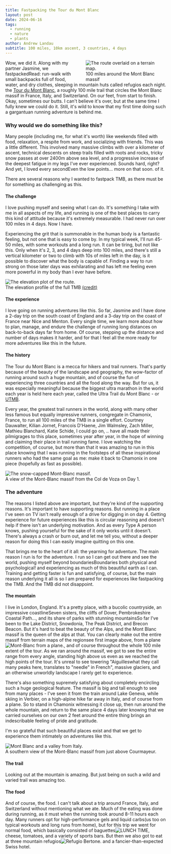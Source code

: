 ```yaml
---
title: Fastpacking the Tour du Mont Blanc
layout: post
date: 2024-06-16
tags:
  - running
  - nature
  - plants
author: Andrew Landau
subtitle: 100 miles, 10km ascent, 3 countries, 4 days
---
```


<div class="image-container" style="max-width: 50%; float: right; margin: 0px 0px 0px 20px;">
  <div class="image-wrapper">
    <img src="{{ '/assets/images/240616-tmb/tmb-map.png' | relative_url }}" alt="The route overlaid on a terrain map.">
    <div class="image-caption">100 miles around the Mont Blanc massif</div>
  </div>
</div>

Wow, we did it. Along with my partner Jasmine, we <span class="post-caption">fastpacked<span class="post-caption-text">Read: run-walk with small backpacks full of food, water, and dry clothes, sleeping in mountain huts called refugios each night.</span></span> the [Tour du Mont Blanc](https://www.autourdumontblanc.com/en/), a roughly 100 mile trail that circles the Mont Blanc massif in France, Italy, and Switzerland. On our feet, from start to finish. Okay, sometimes our butts. I can't believe it's over, but at the same time I fully knew we could do it. Still, it's wild to know that my first time doing such a gargantuan running adventure is behind me. 

### Why would we do something like this? 
Many people (including me, for what it's worth) like weekends filled with food, relaxation, a respite from work, and socializing with friends. This was a little different. This involved many massive climbs with over a kilometer of ascent, technical descents on steep trails filled with roots and rocks, tricky snow passes at over 2400m above sea level, and a progressive increase of the deepest fatigue in my legs I've ever experienced. Sounds hard, right? And yet, I loved every <span class="post-caption">second<span class="post-caption-text">Even the low points... more on that soon.</span></span> of it. 

There are several reasons why I wanted to fastpack TMB, as there must be for something as challenging as this.

#### The challenge
I love pushing myself and seeing what I can do. It's something I take with me in all aspects of my life, and running is one of the best places to carry this kind of attitude because it's extremely measurable. I had never run over 100 miles in 4 days. Now I have. 

Experiencing the grit that is summonable in the human body is a fantastic feeling, but not one that is easy to come by. In my typical week, I'll run 45-50 miles, with some workouts and a long run. It can be tiring, but not like this. Only when it's 2, 3, and 4 days deep into 100 miles, and there's still a vertical kilometer or two to climb with 10s of miles left in the day, is it possible to discover what the body is capable of. Finding a way to run strong on those later days was exhilarating and has left me feeling even more powerful in my body than I ever have before.  

<div class="image-container-full" style="margin: 5px 0px">
  <div class="image-wrapper">
    <img src="{{ '/assets/images/240616-tmb/TMB-profile.png' | relative_url }}" alt="The elevation plot of the route.">
    <div class="image-caption">The elevation profile of the full TMB <a href="https://montblanctreks.com/tour-du-mont-blanc/tour-du-mont-blanc-map">(credit)</a></div>
  </div>
</div>

#### The experience
I love going on running adventures like this. So far, Jasmine and I have done a 2-day trip on the south coast of England and a 3-day trip on the coast of France near Nice and Menton. Every single time, we learn more about how to plan, manage, and endure the challenge of running long distances on back-to-back days far from home. Of course, stepping up the distance and number of days makes it harder, and for that I feel all the more ready for more adventures like this in the future. 

#### The history
The Tour du Mont Blanc is a mecca for hikers and trail runners. That's partly because of the beauty of the landscape and geography, the wow-factor of running around such a huge mountain, and of course the fun of experiencing three countries and all the food along the way. But for us, it was especially meaningful because the biggest ultra marathon in the world each year is held here each year, called the Ultra Trail du Mont Blanc - or [UTMB](https://montblanc.utmb.world/races/UTMB). 

Every year, the greatest trail runners in the world, along with many other less famous but equally impressive runners, congregate in Chamonix, France, to run all 100 miles of the TMB in a single effort. Courtney Dauwalter, Kilian Jornet, Francois D'Haene, Jim Walmsley, Zach Miller, Mathieu Blanchard, Katie Schide, I could go on, .. have all made their pilmigrages to this place, sometimes year after year, in the hope of winning and claiming their place in trail running fame. I love watching the competition, of course, but more than that it was amazing to run in this place knowing that I was running in the footsteps of all these inspirational runners who had the same goal as me: make it back to Chamonix in one piece (hopefully as fast as possible). 

<div class="image-container-full">
  <div class="image-wrapper">
    <img src="{{ '/assets/images/240616-tmb/mont-blanc-green.jpeg' | relative_url }}" alt="The snow-capped Mont-Blanc massif.">
    <div class="image-caption">A view of the Mont-Blanc massif from the Col de Voza on Day 1.</div>
  </div>
</div>

### The adventure
The reasons I listed above are important, but they're kind of the supporting reasons. It's important to have supporting reasons. But running in a place I've seen on TV isn't really enough of a drive for digging in on day 4. Getting experience for future experiences like this is circular reasoning and doesn't help if there isn't an underlying motivation. And as every Type A person knows, pushing yourseful for the sake of it only works until it doesn't. There's always a crash or burn out, and let me tell you, without a deeper reason for doing this I can easily imagine quitting on this one. 

That brings me to the heart of it all: the yearning for adventure. The main reason I run is for the adventure. I run so I can get out there and see the world, pushing myself beyond <span class="post-caption">boundaries<span class="post-caption-text">Boundaries both physical and psychological!</span></span> and experiencing as much of this beautiful earth as I can. Training and getting faster is fun and satisfying, of course, but the main reason underlying it all is so I am prepared for experiences like fastpacking the TMB. And the TMB did not disappoint. 

#### The mountain
I live in London, England. It's a pretty place, with a bucolic countryside, an impressive <span class="post-caption">coastline<span class="post-caption-text">Seven sisters, the cliffs of Dover, Pembrokeshire Coastal Path...</span></span>, and its share of parks with stunning <span class="post-caption">mountains<span class="post-caption-text">So far I've been to the Lake District, Snowdonia, The Peak District, and Brecon Beacon</span></span>. But it's hard to beat the beauty of the Alps, and the Mont Blanc massif is the queen of the alps at that. You can clearly make out the entire massif from terrain maps of the <span class="post-caption">region<span class="post-caption-text">see first image above</span></span>, from a <span class="post-caption">plane<img class="post-caption-image" src="{{ '/assets/images/240616-tmb/monty-b.jpeg' | relative_url }}" alt="Mont-Blanc from a plane."></span>, and of course throughout the whole 100 mile extent of the tour. As we ran around the massif, we got to see the entire range from every angle, standing high above us even as we reached the high points of the tour. It's unreal to see towering "<span class="post-caption">Aiguilles<span class="post-caption-text">what they call many peaks here, translates to "needle" in French</span></span>", massive glaciers, and an otherwise unworldly landscape I rarely get to experience. 

There's also something supremely satisfying about completely encircling such a huge geological feature. The massif is big and tall enough to see from many places - I've seen it from the train around Lake Geneva, while skiing in Verbier, on a high-alpine hike far away in Italy, and of course from a plane. So to stand in Chamonix witnessing it close up, then run around the whole mountain, and return to the same place 4 days later knowing that we carried ourselves on our own 2 feet around the entire thing brings an indescribable feeling of pride and gratitude. 

I'm so grateful that such beautiful places exist and that we get to experience them intimately on adventures like this. 

<div class="image-container-full">
  <div class="image-wrapper">
    <img src="{{ '/assets/images/240616-tmb/from-italy.jpeg' | relative_url }}" alt="Mont Blanc and a valley from Italy.">
    <div class="image-caption">A southern view of the Mont-Blanc massif from just above Courmayeur.</div>
  </div>
</div>


#### The trail
Looking out at the mountain is amazing. But just being on such a wild and varied trail was amazing too. 


#### The food
And of course, the food. I can't talk about a trip around France, Italy, and Switzerland without mentioning what we ate. Much of the eating was done during running, as it must when the running took around 8-11 hours each day. Many runners opt for high-performance <span class="post-caption">gels and liquid carbs<span class="post-caption-text">(us too on typical workouts and long runs from home)</span></span>, but for this trip we went for normal food, which basically consisted of <span class="post-caption">baguettes<img class="post-caption-image" src="{{ '/assets/images/240616-tmb/lunch.jpeg' | relative_url }}" alt="LUNCH TIME"></span>, cheese, tomatoes, and a variety of sports bars. But then we also got to eat at three mountain <span class="post-caption">refugios<img class="post-caption-image" src="{{ '/assets/images/240616-tmb/bertone.jpeg' | relative_url }}" alt="Refugio Bertone."></span> and a fancier-than-expected Swiss hotel. 


